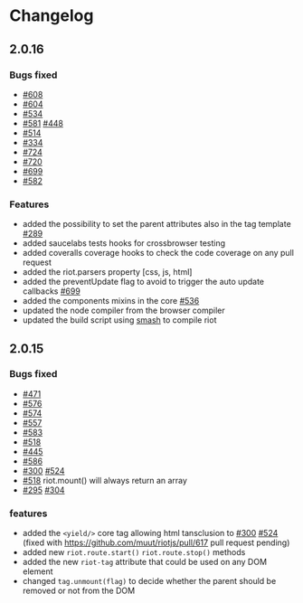 # Changelog

## 2.0.16

### Bugs fixed

  - [#608](/../../issues/608)
  - [#604](/../../issues/604)
  - [#534](/../../issues/534)
  - [#581](/../../issues/581) [#448](/../../issues/448)
  - [#514](/../../issues/514)
  - [#334](/../../issues/334)
  - [#724](/../../issues/724)
  - [#720](/../../issues/720)
  - [#699](/../../issues/699)
  - [#582](/../../issues/582)

### Features

  - added the possibility to set the parent attributes also in the tag template [#289](/../../issues/289)
  - added saucelabs tests hooks for crossbrowser testing
  - added coveralls coverage hooks to check the code coverage on any pull request
  - added the riot.parsers property [css, js, html]
  - added the preventUpdate flag to avoid to trigger the auto update callbacks [#699](/../../issues/699)
  - added the components mixins in the core [#536](/../../issues/536)
  - updated the node compiler from the browser compiler
  - updated the build script using [smash](https://github.com/mbostock/smash) to compile riot

## 2.0.15

### Bugs fixed
  - [#471](/../../issues/471)
  - [#576](/../../issues/576)
  - [#574](/../../issues/574)
  - [#557](/../../issues/557)
  - [#583](/../../issues/583)
  - [#518](/../../issues/518)
  - [#445](/../../issues/445)
  - [#586](/../../issues/586)
  - [#300](/../../issues/300) [#524](/../../issues/524)
  - [#518](/../../issues/518) riot.mount() will always return an array
  - [#295](/../../issues/295) [#304](/../../issues/304)

### features
  - added the `<yield/>` core tag allowing html tansclusion to [#300](/../../issues/300) [#524](/../../issues/524) (fixed with https://github.com/muut/riotjs/pull/617 pull request pending)
  - added new `riot.route.start()` `riot.route.stop()` methods
  - added the new `riot-tag` attribute that could be used on any DOM element
  - changed `tag.unmount(flag)` to decide whether the parent should be removed or not from the DOM